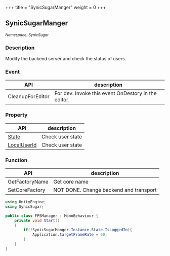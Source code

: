 +++
title = "SynicSugarManger"
weight = 0
+++
## SynicSugarManger
<small>*Namespace: SynicSugar*</small>

### Description
Modify the backend server and check the status of users.

### Event 
| API | description |
| --- | --- |
| CleanupForEditor | For dev. Invoke this event OnDestory in the editor. |

### Property 
| API | description |
| --- | --- |
| [State](../SynicSugarManger/state) | Check user state |
| [LocalUserId](../SynicSugarManger/LocalUserId) | Check user state |

### Function 
| API | description |
| --- | --- |
| GetFactoryName | Get core name |
| SetCoreFactory | NOT DONE. Change backend and transport  |

```cs
using UnityEngine;
using SynicSugar;

public class FPSManager : MonoBehaviour {     
    private void Start()
    {
        if(!SynicSugarManger.Instance.State.IsLoggedIn){
            Application.targetFrameRate = 60;
        }
    }
}
```